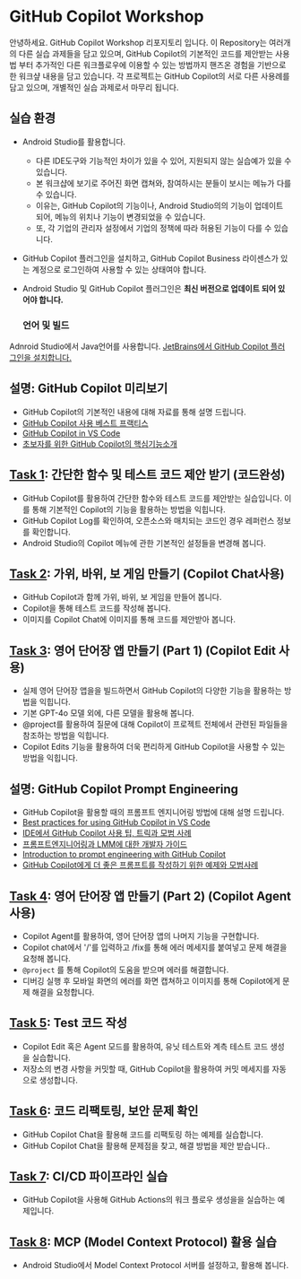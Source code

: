 # GitHub Copilot Workshop
안녕하세요. GitHub Copilot Workshop 리포지토리 입니다. 
이 Repository는 여러개의 다른 실습 과제들을 담고 있으며, GitHub Copilot의 기본적인 코드를 제안받는 사용법 부터 추가적인 다른 워크플로우에 이용할 수 있는 방법까지 핸즈온 경험을 기반으로 한 워크샾 내용을 담고 있습니다. 
각 프로젝트는 GitHub Copilot의 서로 다른 사용례를 담고 있으며, 개별적인 실습 과제로서 마무리 됩니다.

## 실습 환경
- Android Studio를 활용합니다.
  * 다른 IDE도구와 기능적인 차이가 있을 수 있어, 지원되지 않는 실습예가 있을 수 있습니다.
  * 본 워크샵에 보기로 주어진 화면 캡쳐와, 참여하시는 분들이 보시는 메뉴가 다를 수 있습니다. 
  * 이유는, GitHub Copilot의 기능이나, Android Studio의의 기능이 업데이트 되어, 메뉴의 위치나 기능이 변경되었을 수 있습니다.
  * 또, 각 기업의 관리자 설정에서 기업의 정책에 따라 허용된 기능이 다를 수 있습니다. 

- GitHub Copilot 플러그인을 설치하고, GitHub Copilot Business 라이센스가 있는 계정으로 로그인하여 사용할 수 있는 상태여야 합니다.
- Android Studio 및 GitHub Copilot 플러그인은 **최신 버전으로 업데이트 되어 있어야 합니다.**

  ### 언어 및 빌드
 Adnroid Studio에서 Java언어를 사용합니다.
  [JetBrains에서 GitHub Copilot 플러그인을 설치합니다.](https://docs.github.com/en/enterprise-cloud@latest/copilot/managing-copilot/configure-personal-settings/installing-the-github-copilot-extension-in-your-environment?tool=jetbrains)

## 설명: GitHub Copilot 미리보기
 - GitHub Copilot의 기본적인 내용에 대해 자료를 통해 설명 드립니다. 
  - [GitHub Copilot 사용 베스트 프랙티스](https://docs.github.com/ko/enterprise-cloud@latest/copilot/using-github-copilot/best-practices-for-using-github-copilot)
  - [GitHub Copilot in VS Code](https://code.visualstudio.com/docs/copilot/overview)
  - [초보자를 위한 GitHub Copilot의 핵심기능소개](https://github.blog/ai-and-ml/github-copilot/github-for-beginners-essential-features-of-github-copilot/)
  
## [Task 1](/Task01/README.md): 간단한 함수 및 테스트 코드 제안 받기 (코드완성)
 - GitHub Copilot를 활용하여 간단한 함수와 테스트 코드를 제안받는 실습입니다. 이를 통해 기본적인 Copilot의 기능을 활용하는 방법을 익힙니다. 
 - GitHub Copilot Log를 확인하여, 오픈소스와 매치되는 코드인 경우 레퍼런스 정보를 확인합니다. 
 - Android Studio의 Copilot 메뉴에 관한 기본적인 설정들을 변경해 봅니다. 

## [Task 2](/Task02/README.md): 가위, 바위, 보 게임 만들기 (Copilot Chat사용)
 - GitHub Copilot과 함께 가위, 바위, 보 게임을 만들어 봅니다.
 - Copilot을 통해 테스트 코드를 작성해 봅니다.
 - 이미지를 Copilot Chat에 이미지를 통해 코드를 제안받아 봅니다.

## [Task 3](/Task03/README.md): 영어 단어장 앱 만들기 (Part 1) (Copilot Edit 사용)
 - 실제 영어 단어장 앱을을 빌드하면서 GitHub Copilot의 다양한 기능을 활용하는 방법을 익힙니다.
 - 기본 GPT-4o 모델 외에, 다른 모델을 활용해 봅니다. 
 - @project를 활용하여 질문에 대해 Copilot이 프로젝트 전체에서 관련된 파일들을 참조하는 방법을 익힙니다.
 - Copilot Edits 기능을 활용하여 더욱 편리하게 GitHub Copilot을 사용할 수 있는 방법을 익힙니다. 

## 설명: GitHub Copilot Prompt Engineering 
 - GitHub Copilot을 활용할 때의 프롬프트 엔지니어링 방법에 대해 설명 드립니다. 
 - [Best practices for using GitHub Copilot in VS Code](https://code.visualstudio.com/docs/copilot/prompt-crafting)
 - [IDE에서 GitHub Copilot 사용 팁, 트릭과 모범 사례](https://github.blog/developer-skills/github/how-to-use-github-copilot-in-your-ide-tips-tricks-and-best-practices/)
 - [프롬프트엔지니어링과 LMM에 대한 개발자 가이드](https://github.blog/ai-and-ml/generative-ai/prompt-engineering-guide-generative-ai-llms/)
 - [Introduction to prompt engineering with GitHub Copilot](https://learn.microsoft.com/training/modules/introduction-prompt-engineering-with-github-copilot//?WT.mc_id=academic-113596-abartolo)
 - [GitHub Copilot에게 더 좋은 프롬프트를 작성하기 위한 예제와 모범사례](https://github.blog/developer-skills/github/how-to-write-better-prompts-for-github-copilot/)


## [Task 4](/Task04/README.md): 영어 단어장 앱 만들기 (Part 2) (Copilot Agent 사용)
 - Copilot Agent를 활용하여, 영어 단어장 앱의 나머지 기능을 구현합니다. 
 - Copilot chat에서 '/'를 입력하고 /fix를 통해 에러 메세지를 붙여넣고 문제 해결을 요청해 봅니다. 
 - `@project` 를 통해 Copilot의 도움을 받으며 에러를 해결합니다.
 - 디버깅 실행 후 모바일 화면의 에러를 화면 캡쳐하고 이미지를 통해 Copilot에게 문제 해결을 요청합니다.

## [Task 5](/Task05/README.md): Test 코드 작성
 - Copilot Edit 혹은 Agent 모드를 활용하여, 유닛 테스트와 계측 테스트 코드 생성을 실습합니다.
 - 저장소의 변경 사항을 커밋할 때, GitHub Copilot을 활용하여 커밋 메세지를 자동으로 생성합니다.

## [Task 6](/Task06/README.md): 코드 리팩토링, 보안 문제 확인
 - GitHub Copilot Chat을 활용해 코드를 리팩토링 하는 예제를 실습합니다.
 - GitHub Copilot Chat을 활용해 문제점을 찾고, 해결 방법을 제안 받습니다..

## [Task 7](/Task07/README.md): CI/CD 파이프라인 실습
 - GitHub Copilot을 사용해 GitHub Actions의 워크 플로우 생성을을 실습하는 예제입니다.

## [Task 8](/Task08/README.md): MCP (Model Context Protocol) 활용 실습
 - Android Studio에서 Model Context Protocol 서버를 설정하고, 활용해 봅니다.
   





